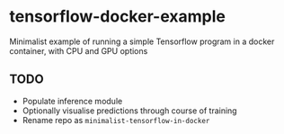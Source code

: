 # tensorflow-docker-example

Minimalist example of running a simple Tensorflow program in a docker container, with CPU and GPU options

## TODO

- Populate inference module
- Optionally visualise predictions through course of training
- Rename repo as `minimalist-tensorflow-in-docker`